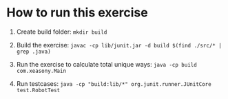 How to run this exercise
========================================

1. Create build folder: 
`mkdir build`

2. Build the exercise: 
`javac -cp lib/junit.jar -d build $(find ./src/* | grep .java)`

3. Run the exercise to calculate total unique ways: 
`java -cp build com.xeasony.Main`

4. Run testcases: 
`java -cp "build:lib/*" org.junit.runner.JUnitCore test.RobotTest`